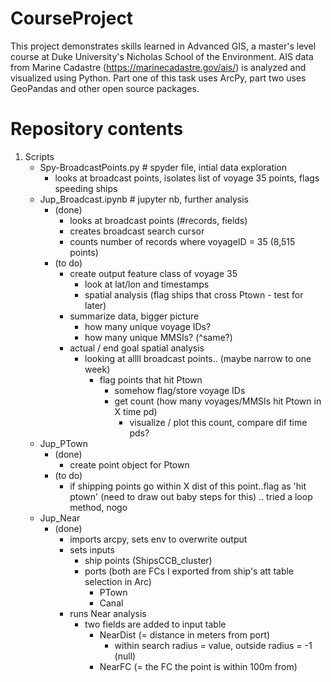 # CourseProject
This project demonstrates skills learned in Advanced GIS, a master's level course at Duke University's Nicholas School of the Environment. AIS data from Marine Cadastre (https://marinecadastre.gov/ais/) is analyzed and visualized using Python. Part one of this task uses ArcPy, part two uses GeoPandas and other open source packages.
 
# Repository contents
 1. Scripts
	- Spy-BroadcastPoints.py # spyder file, intial data exploration 
		* looks at broadcast points, isolates list of voyage 35 points, flags speeding ships
	- Jup_Broadcast.ipynb # jupyter nb, further analysis
		* (done) 
			* looks at broadcast points (#records, fields)
			* creates broadcast search cursor
			* counts number of records where voyageID = 35 (8,515 points)
		* (to do)
			* create output feature class of voyage 35
				* look at lat/lon and timestamps
				* spatial analysis (flag ships that cross Ptown - test for later)
			* summarize data, bigger picture
				* how many unique voyage IDs?
				* how many unique MMSIs? (^same?)
			* actual / end goal spatial analysis	
				* looking at allll broadcast points.. (maybe narrow to one week)
					* flag points that hit Ptown	
						* somehow flag/store voyage IDs
						* get count (how many voyages/MMSIs hit Ptown in X time pd)
							* visualize / plot this count, compare dif time pds?
	- Jup_PTown
		* (done)
			* create point object for Ptown
		* (to do)
			* if shipping points go within X dist of this point..flag as 'hit ptown'
				(need to draw out baby steps for this) .. tried a loop method, nogo
	- Jup_Near
		* (done)
			* imports arcpy, sets env to overwrite output
			* sets inputs
				* ship points (ShipsCCB_cluster)
				* ports (both are FCs I exported from ship's att table selection in Arc)
					* PTown
					* Canal
			* runs Near analysis	
				* two fields are added to input table
					* NearDist (= distance in meters from port)
						* within search radius = value, outside radius = -1 (null)
					* NearFC (= the FC the point is within 100m from)
							
 
